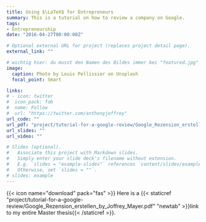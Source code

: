```yaml
---
title: Using $\LaTeX$ for Entrepreneurs
summary: This is a tutorial on how to review a company on Google.
tags:
- Entrepreneurship
date: "2016-04-27T00:00:00Z"

# Optional external URL for project (replaces project detail page).
external_link: ""

# wichtig hier: du musst den Namen des Bildes immer bei "featured.jpg" belassen, sonst wird kein Bild erscheinen!
image:
  caption: Photo by Louis Pellissier on Unsplash
  focal_point: Smart

links:
# - icon: twitter
#  icon_pack: fab
#  name: Follow
#  url: "https://twitter.com/anthonyjoffrey"
url_code: ""
url_pdf: "project/tutorial-for-a-google-review/Google_Rezension_erstellen_by_Joffrey_Mayer.pdf"
url_slides: ""
url_video: ""

# Slides (optional).
#   Associate this project with Markdown slides.
#   Simply enter your slide deck's filename without extension.
#   E.g. `slides = "example-slides"` references `content/slides/example-slides.md`.
#   Otherwise, set `slides = ""`.
# slides: example
---
```


{{< icon name="download" pack="fas" >}} Here is a {{< staticref "project/tutorial-for-a-google-review/Google_Rezension_erstellen_by_Joffrey_Mayer.pdf" "newtab" >}}link to my entire Master thesis{{< /staticref >}}.
